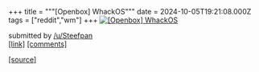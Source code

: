 +++
title = """[Openbox] WhackOS"""
date = 2024-10-05T19:21:08.000Z
tags = ["reddit","wm"]
+++
[![[Openbox] WhackOS](https://preview.redd.it/1pv65p46nzsd1.png?width=640&crop=smart&auto=webp&s=abe0910790254b6b5e13eeacdd375e20750dab8e "[Openbox] WhackOS")](https://www.reddit.com/r/unixporn/comments/1fwy2rz/openbox_whackos/)

submitted by [/u/Steefpan](https://www.reddit.com/user/Steefpan)  
[\[link\]](https://i.redd.it/1pv65p46nzsd1.png) [\[comments\]](https://www.reddit.com/r/unixporn/comments/1fwy2rz/openbox_whackos/)

[[source]](https://www.reddit.com/r/unixporn/comments/1fwy2rz/openbox_whackos/)
